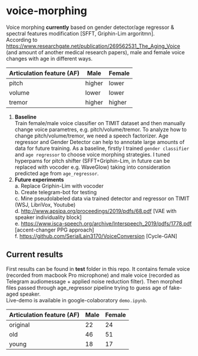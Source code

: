 # voice-morphing
Voice morphing **currently** based on gender detector/age regressor &amp; spectral features modification [SFFT, Griphin-Lim argoritmn].\
According to https://www.researchgate.net/publication/269562531_The_Aging_Voice (and amount of another medical research papers), male and female voice changes with age in different ways.

| Articulation feature (AF)  | Male | Female |
| ------------- | ------------- | ------------- |
| pitch  | higher  | lower  |
| volume  | lower  | lower  |
| tremor | higher  | higher  |

1. **Baseline** \
Train female/male voice classifier on TIMIT dataset and then manually change voice parametres, e.g. pitch/volume/tremor.
To analyze how to change pitch/volume/tremor, we need a speech factorizer. Age regressor and Gender Detector can help to annotate large amounts of data for future training. As a baseline, firstly I trained `gender classifier` and `age regressor` to choose voice morphing strategies. I tuned hyperpams for pitch shifter (SFFT+Griphin-Lim, in future can be replaced with vocoder e.g. WaveGlow) taking into consideration predicted age from `age_regressor`. 
2. **Future experiments**\
  a. Replace Griphin-Lim with vocoder \
  b. Create telegram-bot for testing \
  c. Mine pseudolabeled data via trained detector and regressor on TIMIT (WSJ, LibriVox, Youtube) \
  d. http://www.apsipa.org/proceedings/2019/pdfs/68.pdf [VAE with speaker individuality block]\
  e. https://www.isca-speech.org/archive/Interspeech_2019/pdfs/1778.pdf [accent-changer PPG approach] \
  f. https://github.com/SerialLain3170/VoiceConversion [Cycle-GAN] 
## Current results
First results can be found in **test** folder in this repo. It contains female voice (recorded from macbook Pro microphone) and male voice (recorded as Telegram audiomessage + applied noise reduction filter). Then morphed files passed through age_regressor pipeline trying to guess age of fake-aged speaker.\
Live-demo is available in google-colaboratory `demo.ipynb`.


| Articulation feature (AF)  | Male | Female |
| ------------- | ------------- | ------------- |
| original | 22 |  24 |  
| old | 46  | 51  |
| young | 18  | 17  |
